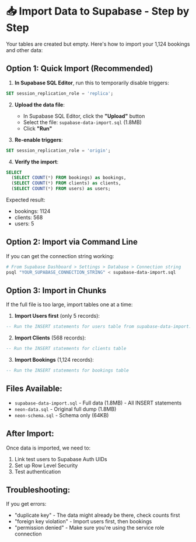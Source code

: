 # 📥 Import Data to Supabase - Step by Step

Your tables are created but empty. Here's how to import your 1,124 bookings and other data:

## Option 1: Quick Import (Recommended)

1. **In Supabase SQL Editor**, run this to temporarily disable triggers:
```sql
SET session_replication_role = 'replica';
```

2. **Upload the data file**:
   - In Supabase SQL Editor, click the **"Upload"** button
   - Select the file: `supabase-data-import.sql` (1.8MB)
   - Click **"Run"**

3. **Re-enable triggers**:
```sql
SET session_replication_role = 'origin';
```

4. **Verify the import**:
```sql
SELECT
  (SELECT COUNT(*) FROM bookings) as bookings,
  (SELECT COUNT(*) FROM clients) as clients,
  (SELECT COUNT(*) FROM users) as users;
```

Expected result:
- bookings: 1124
- clients: 568
- users: 5

## Option 2: Import via Command Line

If you can get the connection string working:

```bash
# From Supabase Dashboard > Settings > Database > Connection string
psql "YOUR_SUPABASE_CONNECTION_STRING" < supabase-data-import.sql
```

## Option 3: Import in Chunks

If the full file is too large, import tables one at a time:

1. **Import Users first** (only 5 records):
```sql
-- Run the INSERT statements for users table from supabase-data-import.sql
```

2. **Import Clients** (568 records):
```sql
-- Run the INSERT statements for clients table
```

3. **Import Bookings** (1,124 records):
```sql
-- Run the INSERT statements for bookings table
```

## Files Available:
- `supabase-data-import.sql` - Full data (1.8MB) - All INSERT statements
- `neon-data.sql` - Original full dump (1.8MB)
- `neon-schema.sql` - Schema only (64KB)

## After Import:

Once data is imported, we need to:
1. Link test users to Supabase Auth UIDs
2. Set up Row Level Security
3. Test authentication

## Troubleshooting:

If you get errors:
- "duplicate key" - The data might already be there, check counts first
- "foreign key violation" - Import users first, then bookings
- "permission denied" - Make sure you're using the service role connection